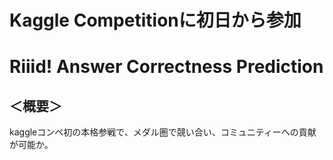 # Kaggle Competitionに初日から参加
# Riiid! Answer Correctness Prediction

## ＜概要＞
kaggleコンペ初の本格参戦で、メダル圏で競い合い、コミュニティーへの貢献が可能か。


